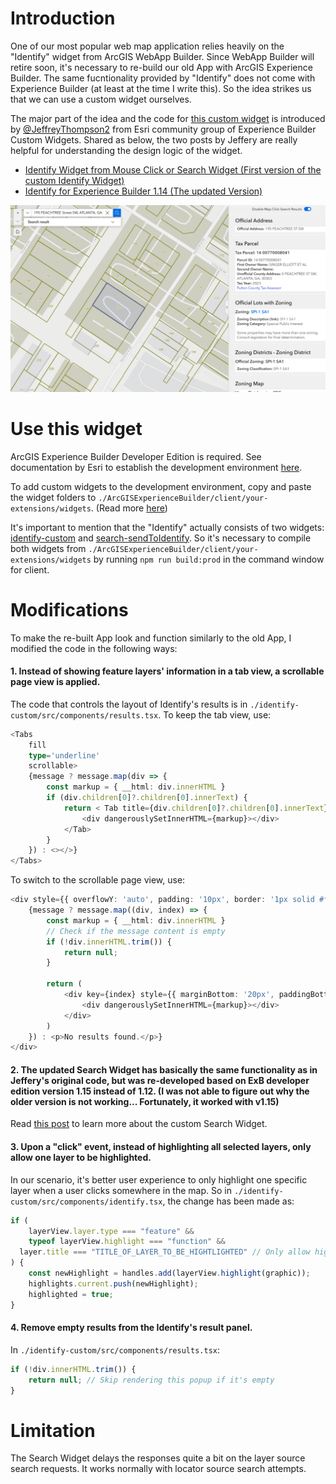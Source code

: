 # Introduction

One of our most popular web map application relies heavily on the "Identify" widget from ArcGIS WebApp Builder. Since WebApp Builder will retire soon, it's necessary to re-build our old App with ArcGIS Experience Builder. The same fucntionality provided by "Identify" does not come with Experience Builder (at least at the time I write this). So the idea strikes us that we can use a custom widget ourselves.

The major part of the idea and the code for [this custom widget](https://community.esri.com/t5/experience-builder-custom-widgets/identify-for-experience-builder-1-14/tac-p/1594245#M232) is introduced by [@JeffreyThompson2](https://community.esri.com/t5/user/viewprofilepage/user-id/677423) from Esri community group of Experience Builder Custom Widgets. Shared as below, the two posts by Jeffery are really helpful for understanding the design logic of the widget.

- [Identify Widget from Mouse Click or Search Widget (First version of the custom Identify Widget)](https://community.esri.com/t5/experience-builder-custom-widgets/identify-widget-from-mouse-click-or-search-widget/tac-p/1596103#M234)
- [Identify for Experience Builder 1.14 (The updated Version)](https://community.esri.com/t5/experience-builder-custom-widgets/identify-for-experience-builder-1-14/ta-p/1480343)

<p align="center">
  <img src="example.png" alt="Example use case of this custom widget" width="700"/>
</p>

# Use this widget

ArcGIS Experience Builder Developer Edition is required. See documentation by Esri to establish the development environment [here](https://developers.arcgis.com/experience-builder/guide/install-guide/).

To add custom widgets to the development environment, copy and paste the widget folders to `./ArcGISExperienceBuilder/client/your-extensions/widgets`. (Read more [here](https://developers.arcgis.com/experience-builder/guide/getting-started-widget/))

It's important to mention that the "Identify" actually consists of two widgets: [identify-custom](https://github.com/weiliu-gis/exb-identify-widget/tree/master/identify-custom) and [search-sendToIdentify](https://github.com/weiliu-gis/exb-identify-widget/tree/master/search-sendToIdentify). So it's necessary to compile both widgets from `./ArcGISExperienceBuilder/client/your-extensions/widgets` by running `npm run build:prod` in the command window for client.

# Modifications

To make the re-built App look and function similarly to the old App, I modified the code in the following ways:

#### 1. Instead of showing feature layers' information in a tab view, a scrollable page view is applied.

The code that controls the layout of Identify's results is in `./identify-custom/src/components/results.tsx`. To keep the tab view, use:

```TypeScript
<Tabs
    fill
    type='underline'
    scrollable>
    {message ? message.map(div => {
        const markup = { __html: div.innerHTML }
        if (div.children[0]?.children[0].innerText) {
            return < Tab title={div.children[0]?.children[0].innerText} id={div.id} >
                <div dangerouslySetInnerHTML={markup}></div>
            </Tab>
        }
    }) : <></>}
</Tabs>
```

To switch to the scrollable page view, use:

```TypeScript
<div style={{ overflowY: 'auto', padding: '10px', border: '1px solid #ffffff' }}>
    {message ? message.map((div, index) => {
        const markup = { __html: div.innerHTML }
        // Check if the message content is empty
        if (!div.innerHTML.trim()) {
            return null;
        }

        return (
            <div key={index} style={{ marginBottom: '20px', paddingBottom: '10px', borderBottom: '1px solid #ffffff' }}>
                <div dangerouslySetInnerHTML={markup}></div>
            </div>
        )
    }) : <p>No results found.</p>}
</div>
```

#### 2. The updated Search Widget has basically the same functionality as in Jeffery's original code, but was re-developed based on ExB developer edition version 1.15 instead of 1.12. (I was not able to figure out why the older version is not working... Fortunately, it worked with v1.15)

Read [this post](https://community.esri.com/t5/experience-builder-custom-widgets/identify-widget-from-mouse-click-or-search-widget/tac-p/1596103#M234) to learn more about the custom Search Widget.

#### 3. Upon a "click" event, instead of highlighting all selected layers, only allow one layer to be highlighted.

In our scenario, it's better user experience to only highlight one specific layer when a user clicks somewhere in the map. So in `./identify-custom/src/components/identify.tsx`, the change has been made as:

```TypeScript
if (
    layerView.layer.type === "feature" &&
    typeof layerView.highlight === "function" &&
  layer.title === "TITLE_OF_LAYER_TO_BE_HIGHTLIGHTED" // Only allow highlighting the layer with this title
) {
    const newHighlight = handles.add(layerView.highlight(graphic));
    highlights.current.push(newHighlight);
    highlighted = true;
}
```

#### 4. Remove empty results from the Identify's result panel.

In `./identify-custom/src/components/results.tsx`:

```TypeScript
if (!div.innerHTML.trim()) {
    return null; // Skip rendering this popup if it's empty
}
```

# Limitation

The Search Widget delays the responses quite a bit on the layer source search requests. It works normally with locator source search attempts.
